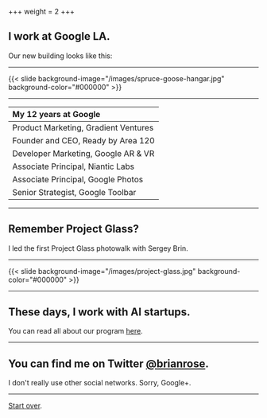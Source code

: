 +++
weight = 2
+++

## I work at Google LA.

Our new building looks like this:

---

{{< slide background-image="/images/spruce-goose-hangar.jpg" background-color="#000000" >}}

---

<small>

| My 12 years at Google                |
| :----------------------------------- |
| Product Marketing, Gradient Ventures |
| Founder and CEO, Ready by Area 120   |
| Developer Marketing, Google AR & VR  |
| Associate Principal, Niantic Labs    |
| Associate Principal, Google Photos   |
| Senior Strategist, Google Toolbar    |


</small>

---

## Remember Project Glass?

I led the first Project Glass photowalk with Sergey Brin.

---

{{< slide background-image="/images/project-glass.jpg" background-color="#000000" >}}

---

## These days, I work with AI startups.

You can read all about our program [here](https://www.cnbc.com/2017/07/10/google-launches-gradient-ventures-to-invest-in-a-i-start-ups.html).

---

## You can find me on Twitter [@brianrose](https://twitter.com/brianrose/).

I don't really use other social networks. Sorry, Google+.

---

[Start over](#).
